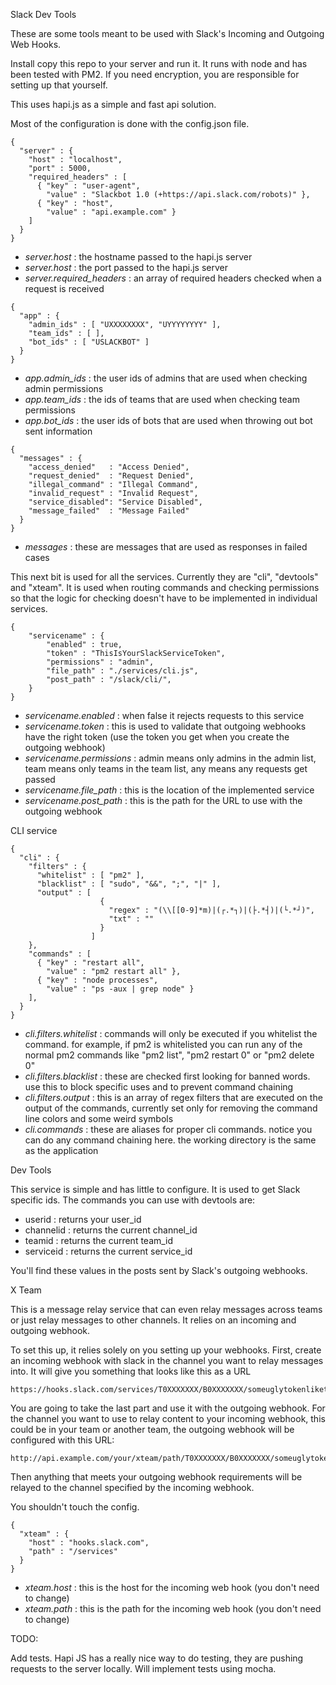 Slack Dev Tools

These are some tools meant to be used with Slack's Incoming and Outgoing Web Hooks.

Install copy this repo to your server and run it. It runs with node and has been tested with PM2. If you need encryption, you are responsible for setting up that yourself.

This uses hapi.js as a simple and fast api solution.

Most of the configuration is done with the config.json file.


```
{
  "server" : {
    "host" : "localhost",
    "port" : 5000,
    "required_headers" : [
      { "key" : "user-agent",
        "value" : "Slackbot 1.0 (+https://api.slack.com/robots)" },
      { "key" : "host",
        "value" : "api.example.com" }
    ]
  }
}

```

- *server.host* : the hostname passed to the hapi.js server
- *server.host* : the port passed to the hapi.js server
- *server.required_headers* : an array of required headers checked when a request is received


```
{
  "app" : {
    "admin_ids" : [ "UXXXXXXXX", "UYYYYYYYY" ],
    "team_ids" : [ ],
    "bot_ids" : [ "USLACKBOT" ]
  }
}
```

- *app.admin_ids* : the user ids of admins that are used when checking admin permissions
- *app.team_ids* : the ids of teams that are used when checking team permissions
- *app.bot_ids* : the user ids of bots that are used when throwing out bot sent information


```
{
  "messages" : {
    "access_denied"   : "Access Denied",
    "request_denied"  : "Request Denied",
    "illegal_command" : "Illegal Command",
    "invalid_request" : "Invalid Request",
    "service_disabled": "Service Disabled",
    "message_failed"  : "Message Failed"
  }
}
```

- *messages* : these are messages that are used as responses in failed cases


This next bit is used for all the services. Currently they are "cli", "devtools" and "xteam". It is used when routing commands and checking permissions so that the logic for checking doesn't have to be implemented in individual services.

```
{
    "servicename" : {
        "enabled" : true,
        "token" : "ThisIsYourSlackServiceToken",
        "permissions" : "admin",
        "file_path" : "./services/cli.js",
        "post_path" : "/slack/cli/",
    }
}
```

- *servicename.enabled* : when false it rejects requests to this service
- *servicename.token* : this is used to validate that outgoing webhooks have the right token (use the token you get when you create the outgoing webhook)
- *servicename.permissions* : admin means only admins in the admin list, team means only teams in the team list, any means any requests get passed
- *servicename.file_path* : this is the location of the implemented service
- *servicename.post_path* : this is the path for the URL to use with the outgoing webhook

CLI service

```
{
  "cli" : {
    "filters" : {
      "whitelist" : [ "pm2" ],
      "blacklist" : [ "sudo", "&&", ";", "|" ],
      "output" : [
                    {
                      "regex" : "(\\[[0-9]*m)|(┌.*┐)|(├.*┤)|(└.*┘)",
                      "txt" : ""
                    }
                  ]
    },
    "commands" : [
      { "key" : "restart all",
        "value" : "pm2 restart all" },
      { "key" : "node processes",
        "value" : "ps -aux | grep node" }
    ],
  }
}
```

- *cli.filters.whitelist* : commands will only be executed if you whitelist the command. for example, if pm2 is whitelisted you can run any of the normal pm2 commands like "pm2 list", "pm2 restart 0" or "pm2 delete 0"
- *cli.filters.blacklist* : these are checked first looking for banned words. use this to block specific uses and to prevent command chaining
- *cli.filters.output* : this is an array of regex filters that are executed on the output of the commands, currently set only for removing the command line colors and some weird symbols
- *cli.commands* : these are aliases for proper cli commands. notice you can do any command chaining here. the working directory is the same as the application


Dev Tools

This service is simple and has little to configure. It is used to get Slack specific ids. The commands you can use with devtools are:

- userid : returns your user_id
- channelid : returns the current channel_id
- teamid : returns the current team_id
- serviceid : returns the current service_id

You'll find these values in the posts sent by Slack's outgoing webhooks.

X Team

This is a message relay service that can even relay messages across teams or just relay messages to other channels. It relies on an incoming and outgoing webhook.

To set this up, it relies solely on you setting up your webhooks. First, create an incoming webhook with slack in the channel you want to relay messages into. It will give you something that looks like this as a URL

```
https://hooks.slack.com/services/T0XXXXXXX/B0XXXXXXX/someuglytokenlikething
```

You are going to take the last part and use it with the outgoing webhook. For the channel you want to use to relay content to your incoming webhook, this could be in your team or another team, the outgoing webhook will be configured with this URL:

```
http://api.example.com/your/xteam/path/T0XXXXXXX/B0XXXXXXX/someuglytokenlikething
```

Then anything that meets your outgoing webhook requirements will be relayed to the channel specified by the incoming webhook.

You shouldn't touch the config.

```
{
  "xteam" : {
    "host" : "hooks.slack.com",
    "path" : "/services"
  }
}
```

- *xteam.host* : this is the host for the incoming web hook (you don't need to change)
- *xteam.path* : this is the path for the incoming web hook (you don't need to change)



TODO:

Add tests. Hapi JS has a really nice way to do testing, they are pushing requests to the server locally. Will implement tests using mocha.
